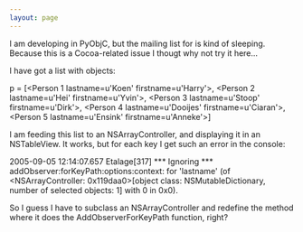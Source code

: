 ```yaml
---
layout: page
---
```




I am developing in PyObjC, but the mailing list for is kind of sleeping. Because this is a Cocoa-related issue I thougt why not try it here...

I have got a list with objects:

p = [<Person 1 lastname=u'Koen' firstname=u'Harry'>, <Person 2 lastname=u'Hei' firstname=u'Yvin'>, <Person 3 lastname=u'Stoop' firstname=u'Dirk'>, <Person 4 lastname=u'Dooijes' firstname=u'Ciaran'>, <Person 5 lastname=u'Ensink' firstname=u'Anneke'>]

I am feeding this list to an NSArrayController, and displaying it in an NSTableView. It works, but for each key I get such an error in the console:

2005-09-05 12:14:07.657 Etalage[317] *** Ignoring *** addObserver:forKeyPath:options:context: for 'lastname' (of <NSArrayController: 0x119daa0>[object class: NSMutableDictionary, number of selected objects: 1] with 0 in 0x0).

So I guess I have to subclass an NSArrayController and redefine the method where it does the AddObserverForKeyPath function, right?
